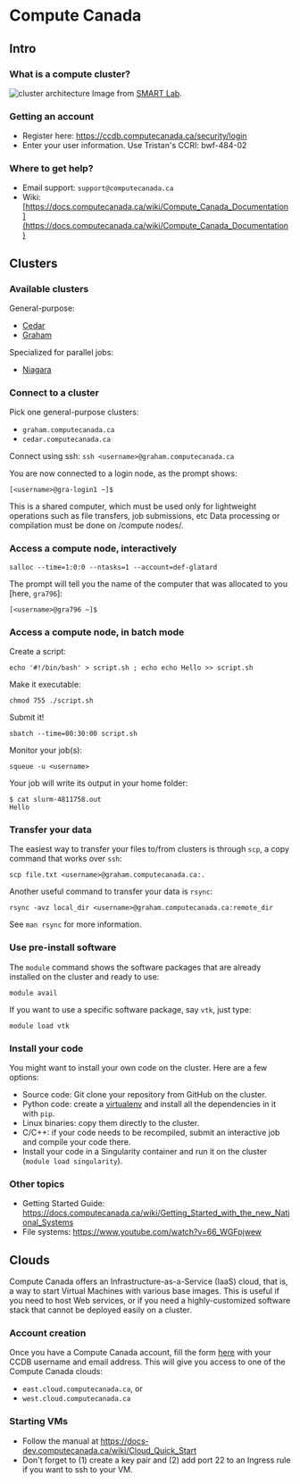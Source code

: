 # Compute Canada 

## Intro

### What is a compute cluster?

![cluster architecture](https://github.com/SMART-Lab/smartdispatch/raw/master/wiki/images/cluster_overview.png)
Image from [SMART Lab](https://github.com/SMART-Lab).

### Getting an account

* Register here: https://ccdb.computecanada.ca/security/login
* Enter your user information. Use Tristan's CCRI: bwf-484-02



### Where to get help?

* Email support: ```support@computecanada.ca```
* Wiki: [https://docs.computecanada.ca/wiki/Compute_Canada_Documentation](https://docs.computecanada.ca/wiki/Compute_Canada_Documentation)

## Clusters

### Available clusters

General-purpose:
* [Cedar](https://docs.computecanada.ca/wiki/Cedar)
* [Graham](https://docs.computecanada.ca/wiki/Graham) 

Specialized for parallel jobs:
* [Niagara](https://docs.computecanada.ca/wiki/Niagara)

### Connect to a cluster

Pick one general-purpose clusters:
* ```graham.computecanada.ca```
* ```cedar.computecanada.ca```

Connect using ssh:
```ssh <username>@graham.computecanada.ca```

You are now connected to a login node, as the prompt shows:

```[<username>@gra-login1 ~]$```

 This is a shared computer, which must be used only for lightweight 
 operations such as file transfers, job submissions, etc Data 
 processing or compilation must be done on /compute nodes/.

### Access a compute node, interactively

```salloc --time=1:0:0 --ntasks=1 --account=def-glatard```

The prompt will tell you the name of the computer that was allocated to you [here, ```gra796```]:

```[<username>@gra796 ~]$```


### Access a compute node, in batch mode

Create a script:

```echo '#!/bin/bash' > script.sh ; echo echo Hello >> script.sh```

Make it executable:

```chmod 755 ./script.sh```

Submit it!

```sbatch --time=00:30:00 script.sh```

Monitor your job(s):

```squeue -u <username>```

Your job will write its output in your home folder:

```
$ cat slurm-4811758.out 
Hello
```

### Transfer your data

The easiest way to transfer your files to/from clusters is through ```scp```, 
a copy command that works over ```ssh```:

```scp file.txt <username>@graham.computecanada.ca:.```

Another useful command to transfer your data is ```rsync```:

```rsync -avz local_dir <username>@graham.computecanada.ca:remote_dir```

See ```man rsync``` for more information.

### Use pre-install software

The ```module``` command shows the software packages that are already installed on the cluster and ready to use:

```module avail```

If you want to use a specific software package, say ```vtk```, just type:

```module load vtk```


### Install your code

You might want to install your own code on the cluster. Here are a few options:

* Source code: Git clone your repository from GitHub on the cluster.
* Python code: create a 
[virtualenv](https://www.dabapps.com/blog/introduction-to-pip-and-virtualenv-python)
and install all the dependencies in it with ```pip```.
* Linux binaries: copy them directly to the cluster.
* C/C++: if your code needs to be recompiled, submit an interactive job and compile your code there.
* Install your code in a Singularity container and run it on the cluster (```module load singularity```).

### Other topics
* Getting Started Guide: https://docs.computecanada.ca/wiki/Getting_Started_with_the_new_National_Systems
* File systems: https://www.youtube.com/watch?v=66_WGFpjwew


## Clouds

Compute Canada offers an Infrastructure-as-a-Service (IaaS) cloud, that 
is, a way to start Virtual Machines with various base images. This is useful
if you need to host Web services, or if you need a highly-customized software stack that
cannot be deployed easily on a cluster.

### Account creation

 Once you have a Compute Canada account, fill the form 
 [here](https://www.computecanada.ca/research-portal/national-services/compute-canada-cloud/create-a-cloud-account)
 with your CCDB username and email address. This will give you access to one of the Compute Canada clouds:
 * `east.cloud.computecanada.ca`, or
 * `west.cloud.computecanada.ca`

### Starting VMs

* Follow the manual at https://docs-dev.computecanada.ca/wiki/Cloud_Quick_Start
* Don't forget to (1) create a key pair and (2) add port 22 to an Ingress rule if you want to ssh to your VM.
